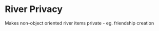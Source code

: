 River Privacy
===================

Makes non-object oriented river items private - eg. friendship creation